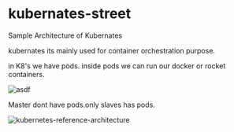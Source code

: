 # kubernates-street


Sample Architecture of Kubernates

kubernates its mainly used for container orchestration purpose.

in K8's we have pods. inside  pods we can run our docker or rocket containers.

![asdf](https://user-images.githubusercontent.com/38804803/60718533-86383800-9f42-11e9-825a-126e35a35ffc.jpg)

Master dont have pods.only slaves has pods.

![kubernetes-reference-architecture](https://user-images.githubusercontent.com/38804803/60717605-e679aa80-9f3f-11e9-9e69-b0e0cb4026bf.jpg)
